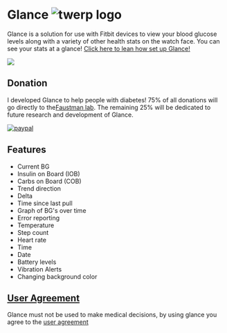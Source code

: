 # Glance ![twerp logo](https://image.ibb.co/gbWF2H/twerp_bowtie_64.png)
Glance is a solution for use with Fitbit devices to view your blood glucose levels along with a variety of other health stats on the watch face. You can see your stats at a glance!
<a style="text-align: center;" href="https://github.com/Rytiggy/Glance/wiki/How-to-set-up-Glance">Click here to lean how set up Glance!</a> 

<img src="https://image.ibb.co/en0i2U/versa_Ionic.png">

## Donation
I developed Glance to help people with diabetes! 75% of all donations will go directly to the<a target="_blank" href="https://www.faustmanlab.org/">Faustman lab</a>. The remaining 25% will be dedicated to future research and development of Glance.

[![paypal](https://www.paypalobjects.com/en_US/i/btn/btn_donateCC_LG.gif)](https://paypal.me/ryanmasonjar)
## Features 
- Current BG
- Insulin on Board (IOB)
- Carbs on Board (COB)
- Trend direction
- Delta 
- Time since last pull 
- Graph of BG's over time
- Error reporting
- Temperature 
- Step count
- Heart rate
- Time
- Date
- Battery levels
- Vibration Alerts 
- Changing background color

## [User Agreement](https://github.com/Rytiggy/Glance/wiki/User-Agreement) 
Glance must not be used to make medical decisions, by using glance you agree to the [user agreement](https://github.com/Rytiggy/Glance/wiki/User-Agreement)
